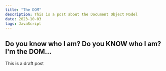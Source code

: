 ```yaml
---
title: "The DOM"
description: This is a post about the Document Object Model
date: 2023-10-03
tags: JavaScript
---
```

## Do you know who I am? Do you KNOW who I am? I'm the DOM...
This is a draft post
